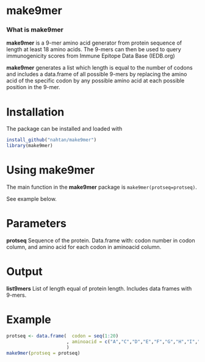 # make9mer

### What is make9mer

**make9mer** is a 9-mer amino acid generator from protein sequence of length at least 18 amino acids. The 9-mers can then be used to query immunogenicity scores from Immune Epitope Data Base (IEDB.org)

**make9mer** generates a list which length is equal to the number of codons and includes a data.frame of all possible 9-mers by replacing the amino acid of the specific codon by any possible amino acid at each possible position in the 9-mer. 

# Installation

The package can be installed and loaded with

```r
install_github("nahtan/make9mer")
library(make9mer)
```

# Using make9mer

The main function in the **make9mer** package is `make9mer(protseq=protseq)`.

See example below.

# Parameters

**protseq** Sequence of the protein. Data.frame with: codon number in codon column, and amino acid for each codon in aminoacid column.

# Output

**list9mers** List of length equal of protein length. Includes data frames with 9-mers.

# Example
```r
protseq <- data.frame(  codon = seq(1:20)
                      , aminoacid = c("A","C","D","E","F","G","H","I","K","L","M","N","P","Q","R","S","T","V","W","Y")
                      )
make9mer(protseq = protseq)
```
